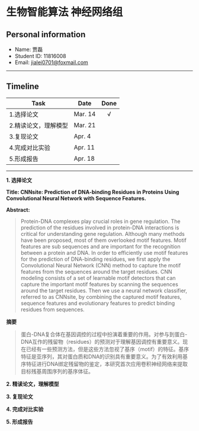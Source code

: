 # 生物智能算法 神经网络组

## Personal information
+ Name: 贾磊
+ Student ID: 11816008
+ Email: jialei0701@foxmail.com

---

## Timeline

|Task|Date|Done|
--|--|:--:
1.选择论文|Mar. 14|√
2.精读论文，理解模型|Mar. 21|
3.复现论文|Apr. 4|
4.完成对比实验|Apr. 11|
5.形成报告|Apr. 18|

---

**1. 选择论文**

**Title: CNNsite: Prediction of DNA-binding Residues in Proteins Using Convolutional Neural Network with Sequence Features.**

**Abstract:**

>Protein-DNA complexes play crucial roles in gene regulation. The prediction of the residues involved in protein-DNA interactions is critical for understanding gene regulation. Although many methods have been proposed, most of them overlooked motif features. Motif features are sub sequences and are important for the recognition between a protein and DNA. In order to efficiently use motif features for the prediction of DNA-binding residues, we first apply the Convolutional Neural Network (CNN) method to capture the motif features from the sequences around the target residues. CNN modeling consists of a set of learnable motif detectors that can capture the important motif features by scanning the sequences around the target residues. Then we use a neural network classifier, referred to as CNNsite, by combining the captured motif features, sequence features and evolutionary features to predict binding residues from sequences.

**摘要**
>蛋白-DNA复合体在基因调控的过程中扮演着重要的作用。对参与到蛋白-DNA互作的残留物（residues）的预测对于理解基因调控有重要意义。现在已经有一些预测方法，但是这些方法忽视了基序（motif）的特征。基序特征是亚序列，其对蛋白质和DNA的识别具有重要意义。为了有效利用基序特征进行DNA绑定残留物的鉴定，本研究首次应用卷积神经网络来提取目标残基周围序列的基序体征。

**2. 精读论文，理解模型**


**3. 复现论文**


**4. 完成对比实验**


**5. 形成报告**
